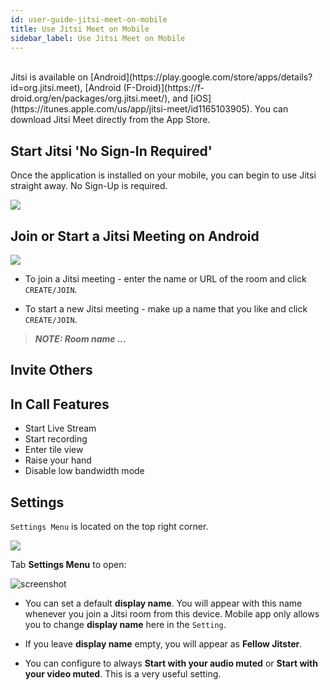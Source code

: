 ```yaml
---
id: user-guide-jitsi-meet-on-mobile
title: Use Jitsi Meet on Mobile
sidebar_label: Use Jitsi Meet on Mobile
---
```

<br/>
Jitsi is available on [Android](https://play.google.com/store/apps/details?id=org.jitsi.meet), [Android (F-Droid)](https://f-droid.org/en/packages/org.jitsi.meet/), and [iOS](https://itunes.apple.com/us/app/jitsi-meet/id1165103905). You can download Jitsi Meet directly from the App Store. 

## Start Jitsi 'No Sign-In Required'
Once the application is installed on your mobile, you can begin to use Jitsi straight away. No Sign-Up is required. 

<img src="/handbook/docs/assets/jitsi-on-mobile-1.jpg">

## Join or Start a Jitsi Meeting on Android

<img src="/handbook/docs/assets/jitsi-on-mobile-2.jpg">

* To join a Jitsi meeting - enter the name or URL of the room and click `CREATE/JOIN`.

* To start a new Jitsi meeting - make up a name that you like and click `CREATE/JOIN`. 


> **_NOTE: Room name ..._**

## Invite Others 



## In Call Features 
* Start Live Stream 
* Start recording 
* Enter tile view 
* Raise your hand 
* Disable low bandwidth mode 


## Settings 

`Settings Menu` is located on the top right corner. 

<img src="/handbook/docs/assets/jitsi-on-mobile-3.jpg">

Tab **Settings Menu** to open: 
 
![screenshot](/handbook/docs/assets/jitsi-on-mobile-4.jpg)

* You can set a default **display name**. You will appear with this name whenever you join a Jitsi room from this device. Mobile app only allows you to change **display name** here in the `Setting`. 

* If you leave **display name** empty, you will appear as **Fellow Jitster**. 

* You can configure to always **Start with your audio muted** or **Start with your video muted**. This is a very useful setting.  
